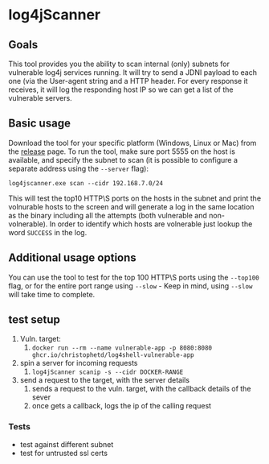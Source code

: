 # log4jScanner

## Goals

This tool provides you the ability to scan internal (only) subnets for vulnerable log4j services running. It will try to send a JDNI payload to each one (via the User-agent string and a HTTP header. 
For every response it receives, it will log the responding host IP so we can get a list of the vulnerable servers. 

## Basic usage
Download the tool for your specific platform (Windows, Linux or Mac) from the [release](https://github.com/proferosec/log4jScanner/releases/tag/latest) page.
To run the tool, make sure port 5555 on the host is available, and specify the subnet to scan (it is possible to configure a separate address using the `--server` flag):


`
log4jscanner.exe scan --cidr 192.168.7.0/24
`


This will test the top10 HTTP\S ports on the hosts in the subnet and print the volnurable hosts to the screen and will generate a log in the same location as the binary including all the attempts (both vulnerable and non-volnerable).
In order to identify which hosts are volnerable just lookup the word `SUCCESS` in the log.

## Additional usage options
You can use the tool to test for the top 100 HTTP\S ports using the `--top100` flag, or for the entire port range using `--slow` - Keep in mind, using `--slow` will take time to complete.


## test setup

1. Vuln. target: 
   1. `docker run --rm --name vulnerable-app -p 8080:8080 ghcr.io/christophetd/log4shell-vulnerable-app`
2. spin a server for incoming requests
   1. `log4jScanner scanip -s --cidr DOCKER-RANGE`
3. send a request to the target, with the server details
   1. sends a request to the vuln. target, with the callback details of the sever
   2. once gets a callback, logs the ip of the calling request


### Tests
* test against different subnet
* test for untrusted ssl certs
